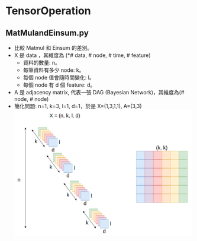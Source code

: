 # TensorOperation

## MatMulandEinsum.py

- 比較 Matmul 和 Einsum 的差別。
- X 是 data ，其維度為 (*# data, # node, # time, # feature)
  - 資料的數量: n。
  - 每筆資料有多少 node: k。
  - 每個 node 值會隨時間變化: l。
  - 每個 node 有 d 個 feature: d。
- A 是 adjacency matrix, 代表一張 DAG (Bayesian Network)，其維度為(# node, # node)
- 簡化問題: n=1, k=3, l=1, d=1，於是 X=(1,3,1,1), A=(3,3)
![alt text](./MatMulandEinsum/DataDescription.png)


